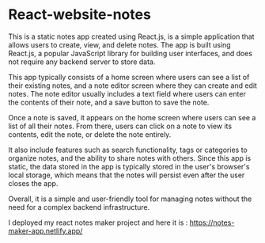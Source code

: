# React-website-notes

This is a static notes app created using React.js, is a simple application that allows users to create, view, and delete notes. The app is built using React.js, a popular JavaScript library for building user interfaces, and does not require any backend server to store data.

This app typically consists of a home screen where users can see a list of their existing notes, and a note editor screen where they can create and edit notes. The note editor usually includes a text field where users can enter the contents of their note, and a save button to save the note.

Once a note is saved, it appears on the home screen where users can see a list of all their notes. From there, users can click on a note to view its contents, edit the note, or delete the note entirely.

It also include features such as search functionality, tags or categories to organize notes, and the ability to share notes with others. Since this app is static, the data stored in the app is typically stored in the user's browser's local storage, which means that the notes will persist even after the user closes the app.

Overall, it is a simple and user-friendly tool for managing notes without the need for a complex backend infrastructure.


 I deployed my react notes maker project and here it is : https://notes-maker-app.netlify.app/
